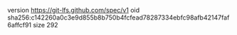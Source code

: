 version https://git-lfs.github.com/spec/v1
oid sha256:c142260a0c3e9d855b8b750b4fcfead78287334ebfc98afb42147faf6affcf91
size 292
